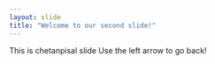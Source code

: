 ```yaml
---
layout: slide
title: "Welcome to our second slide!"
---
```

This is chetanpisal slide
Use the left arrow to go back!
